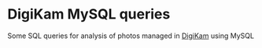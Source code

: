 # DigiKam MySQL queries
Some SQL queries for analysis of photos managed in [DigiKam](https://www.digikam.org/) using MySQL
